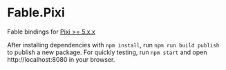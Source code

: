 # Fable.Pixi

Fable bindings for [Pixi >= 5.x.x](http://pixijs.com)

After installing dependencies with `npm install`, run `npm run build publish` to publish a new package. For quickly testing, run `npm start` and open http://localhost:8080 in your browser.

